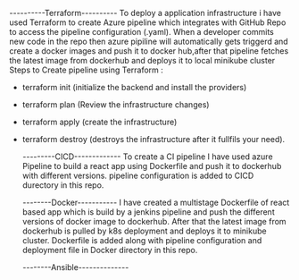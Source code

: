 ----------Terraform----------
To deploy a application infrastructure i have used Terraform to create Azure pipeline which integrates with GitHub Repo to access the pipeline configuration (.yaml).
When a developer commits new code in the repo then azure pipiline will automatically gets triggerd and create a docker images and push it to docker hub,after that pipeline fetches the latest image from dockerhub and deploys it to local minikube cluster
Steps to Create pipeline using Terraform :
- terraform init (initialize the backend and install the providers)
- terraform plan (Review the infrastructure changes)
- terraform apply (create the infrastructure)
- terraform destroy (destroys the infrastructure after it fullfils your need).


  ---------CICD-------------
  To create a CI pipeline I have used azure Pipeline to build a react app using Dockerfile and push it to dockerhub with different versions.
  pipeline configuration is added to CICD durectory in this repo.



  --------Docker-----------
  I have created a multistage Dockerfile of react based app which is build by a jenkins pipeline and push the different versions of docker image to dockerhub. After that the latest image from dockerhub is pulled by k8s deployment
  and deploys it to minikube cluster.
  Dockerfile is added along with pipeline configuration and deployment file in Docker directory in this repo.
  

  --------Ansible--------------

  


  
